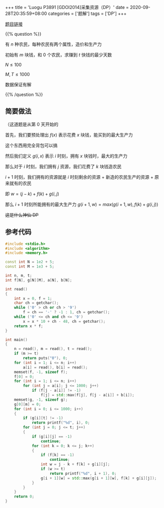 +++
title = 'Luogu P3891 [GDOI2014]采集资源（DP）'
date = 2020-09-28T20:35:59+08:00
categories = ['题解']
tags = ['DP']
+++

[题目链接](https://www.luogu.com.cn/problem/P3891)

{{% question %}}

有 $n$ 种农民，每种农民有两个属性，造价和生产力

初始有 $m$ 块钱，和 $0$ 个农民，求赚到 $t$ 快钱的最少天数

$N \le 100$

$M, T \le 1000$

数据保证有解

{{% /question %}}

<!--more-->

## 简要做法

（这道题是从第 $0$ 天开始的

首先，我们要预处理出 $f(x)$ 表示花费 $x$ 块钱，能买到的最大生产力

这个东西用完全背包可以搞

然后我们定义 $g(i,x)$ 表示 $i$ 时刻，拥有 $x$ 块钱时，最大的生产力

那么对于 $i$ 时刻，我们拥有 $j$ 资源，我们花费了 $k$ 块钱造农民

$i + 1$ 时刻，我们拥有的资源就是 $i$ 时刻剩余的资源 + 新造的农民生产的资源 + 原来就有的农民

即 $w=(j-k)+f(k)+g(i,j)$

那么 $i + 1$ 时刻所能拥有的最大生产力 $g(i+1,w)=max(g(i+1,w),f(k)+g(i,j))$

~~这是什么神仙 DP~~

## 参考代码

```cpp
#include <stdio.h>
#include <algorithm>
#include <memory.h>

const int N = 1e2 + 5;
const int M = 1e3 + 5;

int n, m, t;
int f[N], g[N][M], a[N], b[N];

int read()
{
    int x = 0, f = 1;
    char ch = getchar();
    while ('0' > ch or ch > '9')
        f = ch == '-' ? -1 : 1, ch = getchar();
    while ('0' <= ch and ch <= '9')
        x = x * 10 + ch - 48, ch = getchar();
    return x * f;
}

int main()
{
    n = read(), m = read(), t = read();
    if (m >= t)
        return puts("0"), 0;
    for (int i = 1; i <= n; i++)
        a[i] = read(), b[i] = read();
    memset(f, -1, sizeof f);
    f[0] = 0;
    for (int i = 1; i <= n; i++)
        for (int j = a[i]; j <= 1000; j++)
            if (f[j - a[i]] != -1)
                f[j] = std::max(f[j], f[j - a[i]] + b[i]);
    memset(g, -1, sizeof g);
    g[0][m] = 0;
    for (int i = 0; i <= 1000; i++)
    {
        if (g[i][t] != -1)
            return printf("%d", i), 0;
        for (int j = 0; j <= t; j++)
        {
            if (g[i][j] == -1)
                continue;
            for (int k = 0; k <= j; k++)
            {
                if (f[k] == -1)
                    continue;
                int w = j - k + f[k] + g[i][j];
                if (w >= t)
                    return printf("%d", i + 1), 0;
                g[i + 1][w] = std::max(g[i + 1][w], f[k] + g[i][j]);
            }
        }
    }
    return 0;
}
```
